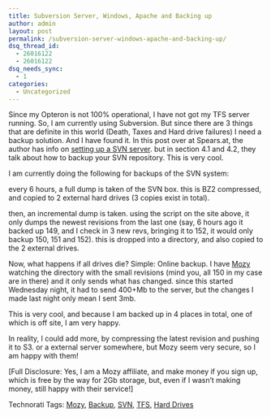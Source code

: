 ```yaml
---
title: Subversion Server, Windows, Apache and Backing up
author: admin
layout: post
permalink: /subversion-server-windows-apache-and-backing-up/
dsq_thread_id:
  - 26016122
  - 26016122
dsq_needs_sync:
  - 1
categories:
  - Uncategorized
---
```

Since my Opteron is not 100% operational, I have not got my TFS server running. So, I am currently using Subversion. But since there are 3 things that are definite in this world (Death, Taxes and Hard drive failures) I need a backup solution. And I have found it. In this post over at Spears.at, the author has info on [setting up a SVN server][1]. but in section 4.1 and 4.2, they talk about how to backup your SVN repository. This is very cool.

I am currently doing the following for backups of the SVN system:

every 6 hours, a full dump is taken of the SVN box. this is BZ2 compressed, and copied to 2 external hard drives (3 copies exist in total).

then, an incremental dump is taken. using the script on the site above, it only dumps the newest revisions from the last one (say, 6 hours ago it backed up 149, and I check in 3 new revs, bringing it to 152, it would only backup 150, 151 and 152). this is dropped into a directory, and also copied to the 2 external drives. 

Now, what happens if all drives die? Simple: Online backup. I have [Mozy][2] watching the directory with the small revisions (mind you, all 150 in my case are in there) and it only sends what has changed. since this started Wednesday night, it had to send 400+Mb to the server, but the changes I made last night only mean I sent 3mb.

This is very cool, and because I am backed up in 4 places in total, one of which is off site, I am very happy.

In reality, I could add more, by compressing the latest revision and pushing it to S3. or a external server somewhere, but Mozy seem very secure, so I am happy with them!

[Full Disclosure: Yes, I am a Mozy affiliate, and make money if you sign up, which is free by the way for 2Gb storage, but, even if I wasn&#8217;t making money, still happy with their service!]</p> 

<div class="wlWriterSmartContent" id="0767317B-992E-4b12-91E0-4F059A8CECA8:04937b84-922a-4bdb-bdbc-9700e876e2f3" style="padding-right:0px;display:inline;padding-left:0px;padding-bottom:0px;margin:0px;padding-top:0px;">
  Technorati Tags: <a href="http://technorati.com/tags/Mozy" rel="tag">Mozy</a>, <a href="http://technorati.com/tags/Backup" rel="tag">Backup</a>, <a href="http://technorati.com/tags/SVN" rel="tag">SVN</a>, <a href="http://technorati.com/tags/TFS" rel="tag">TFS</a>, <a href="http://technorati.com/tags/Hard%20Drives" rel="tag">Hard Drives</a>
</div>

 [1]: http://svn.spears.at/
 [2]: http://www.mozy.com/?ref=3f9a896b&kbid=31440&m=4&i=59
